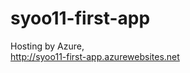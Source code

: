 # syoo11-first-app

Hosting by Azure,  
<a href="[https://www.google.com/](http://syoo11-first-app.azurewebsites.net)" target="_blank">http://syoo11-first-app.azurewebsites.net</a>
